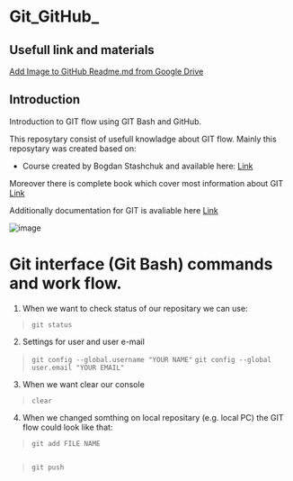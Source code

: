


# Git_GitHub_

## Usefull link and materials

[Add Image to GitHub Readme.md from Google Drive](https://stackoverflow.com/questions/52063556/add-image-to-github-readme-md-from-google-drive/70200170#70200170)


## Introduction

Introduction to GIT flow using GIT Bash and GitHub. 

This reposytary consist of usefull knowladge about GIT flow. Mainly this reposytary was created based on:

* Course created by Bogdan Stashchuk and available here: [Link](https://subscription.packtpub.com/video/web_development/9781800209855/p1/video1_1/introduction)

Moreover there is complete book which cover most information about GIT [Link](https://git-scm.com/book/en/v2)

Additionally documentation for GIT is avaliable here [Link](https://docs.github.com/en/get-started)

![image](https://drive.google.com/uc?export=view&id=15RSv1aY_71BH8cekrD8fihYPDXeS0OFT)


# Git interface (Git Bash) commands and work flow.

1. When we want to check status of our repositary we can use:

> ```git status```


2. Settings for user and user e-mail

>```git config --global.username "YOUR NAME"```
>```git config --global user.email "YOUR EMAIL"```

3. When we want clear our console

>```clear```

4. When we changed somthing on local repositary (e.g. local PC) the GIT flow could look like that:

>```git add FILE NAME```

>```git commit -m "your commnet for changes you've done"

>```git push```